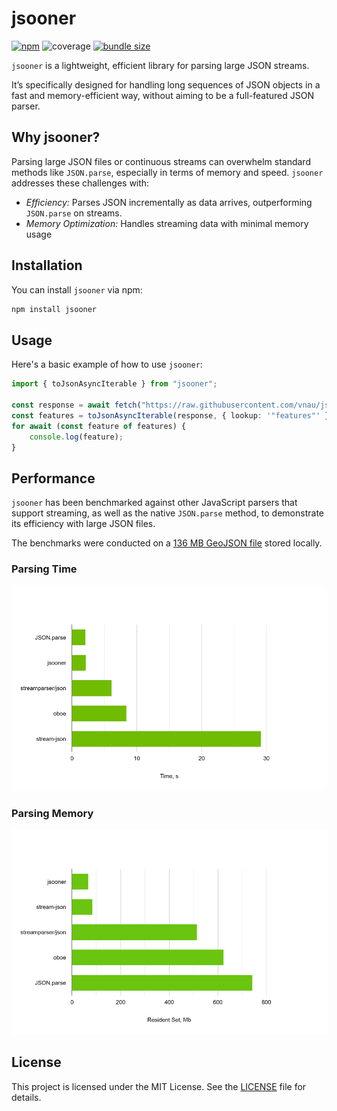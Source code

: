 # jsooner

[![npm](https://img.shields.io/npm/v/jsooner?color=brightgreen&logo=npm)](https://www.npmjs.com/package/jsooner)
![coverage](https://img.shields.io/endpoint?url=https://gist.githubusercontent.com/vnau/7353726794cee33914eb47e39e6694c6/raw/jsooner__heads_main.json)
[![bundle size](https://img.shields.io/bundlephobia/minzip/jsooner)](https://bundlephobia.com/package/jsooner)

`jsooner` is a lightweight, efficient library for parsing large JSON streams.

It’s specifically designed for handling long sequences of JSON objects in a fast and memory-efficient way, without aiming to be a full-featured JSON parser.

## Why jsooner?

Parsing large JSON files or continuous streams can overwhelm standard methods like `JSON.parse`, especially in terms of memory and speed. `jsooner` addresses these challenges with:

- _Efficiency:_ Parses JSON incrementally as data arrives, outperforming `JSON.parse` on streams.
- _Memory Optimization:_ Handles streaming data with minimal memory usage

## Installation

You can install `jsooner` via npm:

```bash
npm install jsooner
```

## Usage

Here's a basic example of how to use `jsooner`:

```TypeScript
import { toJsonAsyncIterable } from "jsooner";

const response = await fetch("https://raw.githubusercontent.com/vnau/jsooner/refs/heads/main/examples/data/point-samples.geojson");
const features = toJsonAsyncIterable(response, { lookup: '"features"' });
for await (const feature of features) {
    console.log(feature);
}
```

## Performance

`jsooner` has been benchmarked against other JavaScript parsers that support streaming, as well as the native `JSON.parse` method, to demonstrate its efficiency with large JSON files.

The benchmarks were conducted on a [136 MB GeoJSON file](https://data-nces.opendata.arcgis.com/api/download/v1/items/6a4fa1b0434e4688b5d60c2e5c1dcaaa/geojson?layers=0) stored locally.

### Parsing Time

![Parsing Time](docs/time.png)

### Parsing Memory

![Parsing Memory](docs/memory.png)

## License

This project is licensed under the MIT License. See the [LICENSE](LICENSE) file for details.
